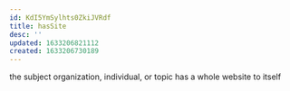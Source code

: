 ```yaml
---
id: KdI5YmSylhts0ZkiJVRdf
title: hasSite
desc: ''
updated: 1633206821112
created: 1633206730189
---
```


the subject organization, individual, or topic has a whole website to itself
